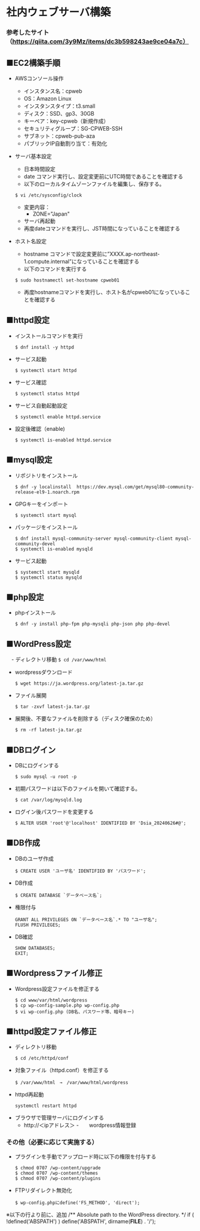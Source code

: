 # 社内ウェブサーバ構築
### 参考したサイト（https://qiita.com/3y9Mz/items/dc3b598243ae9ce04a7c）


## ■EC2構築手順
- AWSコンソール操作
	- インスタンス名：cpweb
	- OS：Amazon Linux
	- インスタンスタイプ：t3.small
	- ディスク：SSD、gp3、30GB
	- キーペア：key-cpweb（新規作成）
	- セキュリティグループ：SG-CPWEB-SSH
	- サブネット：cpweb-pub-aza
	- パブリックIP自動割り当て：有効化
	
- サーバ基本設定
	- 日本時間設定
	- date コマンド実行し、設定変更前にUTC時間であることを確認する
	-  以下のローカルタイムゾーンファイルを編集し、保存する。
   	```
   	$ vi /etc/sysconfig/clock
   	```
	- 変更内容：
 	   - ZONE="Japan"
	- サーバ再起動	
	- 再度dateコマンドを実行し、JST時間になっていることを確認する


- ホスト名設定
	- hostname コマンドで設定変更前に”XXXX.ap-northeast-1.compute.internal”になっていることを確認する
	- 以下のコマンドを実行する
   	```
   	$ sudo hostnamectl set-hostname cpweb01
   	```
	- 再度hostnameコマンドを実行し、ホスト名がcpweb01になっていることを確認する
## ■httpd設定
- インストールコマンドを実行
   	```
   	$ dnf install -y httpd
	```
- サービス起動
	```
	$ systemctl start httpd
	```
- サービス確認
	```
	$ systemctl status httpd
	```
- サービス自動起動設定
	```
	$ systemctl enable httpd.service
	```
- 設定後確認（enable)
	```
	$ systemctl is-enabled httpd.service
	```
## ■mysql設定
- リポジトリをインストール
	```
	$ dnf -y localinstall  https://dev.mysql.com/get/mysql80-community-release-el9-1.noarch.rpm
	```
- GPGキーをインポート
	```
	$ systemctl start mysql
 	```
- パッケージをインストール
	```
	$ dnf install mysql-community-server mysql-community-client mysql-community-devel
	$ systemctl is-enabled mysqld
	```
- サービス起動
	```
 	$ systemctl start mysqld
	$ systemctl status mysqld
	```
## ■php設定
- phpインストール
	```
	$ dnf -y install php-fpm php-mysqli php-json php php-devel
	```
## ■WordPress設定
　- ディレクトリ移動
	```
	$ cd /var/www/html
	```
- wordpressダウンロード
	```
	$ wget https://ja.wordpress.org/latest-ja.tar.gz
	```
- ファイル展開
	```
 	$ tar -zxvf latest-ja.tar.gz
	```
- 展開後、不要なファイルを削除する（ディスク確保のため）
	```
 	$ rm -rf latest-ja.tar.gz
	```
## ■DBログイン
- DBにログインする
	```
	$ sudo mysql -u root -p
	```
- 初期パスワードは以下のファイルを開いて確認する。
	```
	$ cat /var/log/mysqld.log
	```
- ログイン後パスワードを変更する
	```
 	$ ALTER USER 'root'@'localhost' IDENTIFIED BY 'Dsia_20240626#@';
	```
## ■DB作成
- DBのユーザ作成
	```
	$ CREATE USER 'ユーザ名' IDENTIFIED BY 'パスワード';
	```
- DB作成
	```
	$ CREATE DATABASE `データベース名`;
	```
- 権限付与
	```
	GRANT ALL PRIVILEGES ON `データベース名`.* TO "ユーザ名";
 	FLUSH PRIVILEGES;
	```
- DB確認
	```
	SHOW DATABASES;
	EXIT;
	```
## ■Wordpressファイル修正
- Wordpress設定ファイルを修正する
	```
	$ cd www/var/html/wordpress
	$ cp wp-config-sample.php wp-config.php
	$ vi wp-config.php (DB名、パスワード等、暗号キー)
	```
## ■httpd設定ファイル修正
- ディレクトリ移動
	```
 	$ cd /etc/httpd/conf
	```
- 対象ファイル（httpd.conf）を修正する
	```
	$ /var/www/html　→　/var/www/html/wordpress
	```
- httpd再起動
	```
	systemctl restart httpd
	```
- ブラウザで管理サーバにログインする
	- http://＜ipアドレス＞
	-　　wordpress情報登録



### その他（必要に応じて実施する）
- プラグインを手動でアップロード時に以下の権限を付与する
	```
	$ chmod 0707 /wp-content/upgrade
	$ chmod 0707 /wp-content/themes
	$ chmod 0707 /wp-content/plugins
	```
- FTPリダイレクト無効化
	```
	$ wp-config.phpにdefine('FS_METHOD', 'direct');
	```

※以下の行より前に、追加
/** Absolute path to the WordPress directory. */
if ( !defined('ABSPATH') )
    define('ABSPATH', dirname(__FILE__) . '/');






